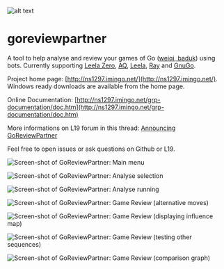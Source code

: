 ![alt text](http://ns1297.imingo.net/grp-documentation/img/goreviewpartner.png "Go Review Partner logo")

# goreviewpartner
A tool to help analyse and review your games of Go ([weiqi, baduk](https://en.wikipedia.org/wiki/Go_(game))) using bots. Currently supporting [Leela Zero](https://github.com/gcp/leela-zero/), [AQ](https://github.com/ymgaq/AQ), [Leela](https://www.sjeng.org/leela.html), [Ray](https://github.com/zakki/Ray) and [GnuGo](https://www.gnu.org/software/gnugo/).

Project home page: [http://ns1297.imingo.net/](http://ns1297.imingo.net/).
Windows ready downloads are available from the home page.

Online Documentation: [http://ns1297.imingo.net/grp-documentation/doc.htm](http://ns1297.imingo.net/grp-documentation/doc.htm)

More informations on L19 forum in this thread: [Announcing GoReviewPartner](https://lifein19x19.com/forum/viewtopic.php?f=9&t=14050)

Feel free to open issues or ask questions on Github or L19.

![Screen-shot of GoReviewPartner: Main menu](http://ns1297.imingo.net/grp-documentation/img/main_screen.png "Screen-shot of GoReviewPartner: Main menu")

![Screen-shot of GoReviewPartner: Analyse selection](http://ns1297.imingo.net/grp-documentation/img/analysis_panel.png "Screen-shot of GoReviewPartner: Analyse selection")

![Screen-shot of GoReviewPartner: Analyse running](http://ns1297.imingo.net/grp-documentation/img/analysing.png "Screen-shot of GoReviewPartner: Analyse running")

![Screen-shot of GoReviewPartner: Game Review (alternative moves)](http://ns1297.imingo.net/grp-documentation/img/displaying_sequence.png "Screen-shot of GoReviewPartner: Game Review (alternative moves)")

![Screen-shot of GoReviewPartner: Game Review (displaying influence map)](http://ns1297.imingo.net/grp-documentation/img/territories.png "Screen-shot of GoReviewPartner: Game Review (displaying influence map)")

![Screen-shot of GoReviewPartner: Game Review (testing other sequences)](http://ns1297.imingo.net/grp-documentation/img/open_move.png "Screen-shot of GoReviewPartner: Game Review (testing other sequences)")

![Screen-shot of GoReviewPartner: Game Review (comparison graph)](http://ns1297.imingo.net/grp-documentation/img/black_comparison_graph.png "Screen-shot of GoReviewPartner: Game Review (comparison graph)")